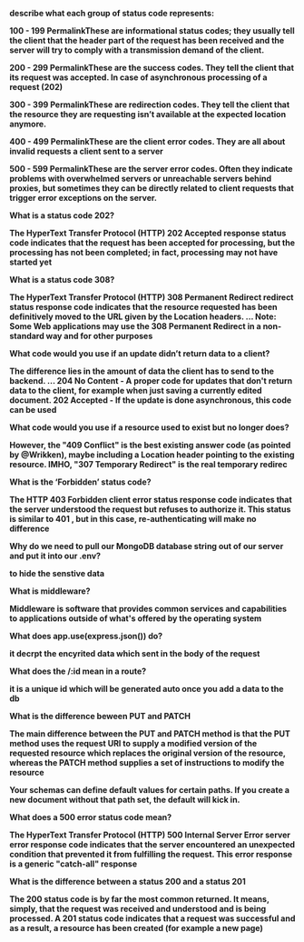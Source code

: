 **describe what each group of status code represents:**

**100 - 199 PermalinkThese are informational status codes; they usually tell the client that the header part of the request has been received and the server will try to comply with a transmission demand of the client.**

**200 - 299 PermalinkThese are the success codes. They tell the client that its request was accepted. In case of asynchronous processing of a request (202)**

**300 - 399 PermalinkThese are redirection codes. They tell the client that the resource they are requesting isn’t available at the expected location anymore.**

**400 - 499 PermalinkThese are the client error codes. They are all about invalid requests a client sent to a server**

**500 - 599 PermalinkThese are the server error codes. Often they indicate problems with overwhelmed servers or unreachable servers behind proxies, but sometimes they can be directly related to client requests that trigger error exceptions on the server.**

**What is a status code 202?**

**The HyperText Transfer Protocol (HTTP) 202 Accepted response status code indicates that the request has been accepted for processing, but the processing has not been completed; in fact, processing may not have started yet**

**What is a status code 308?**

**The HyperText Transfer Protocol (HTTP) 308 Permanent Redirect redirect status response code indicates that the resource requested has been definitively moved to the URL given by the Location headers. ... Note: Some Web applications may use the 308 Permanent Redirect in a non-standard way and for other purposes**

**What code would you use if an update didn’t return data to a client?**

**The difference lies in the amount of data the client has to send to the backend. ... 204 No Content - A proper code for updates that don't return data to the client, for example when just saving a currently edited document. 202 Accepted - If the update is done asynchronous, this code can be used**

**What code would you use if a resource used to exist but no longer does?**

**However, the "409 Conflict" is the best existing answer code (as pointed by @Wrikken), maybe including a Location header pointing to the existing resource. IMHO, "307 Temporary Redirect" is the real temporary redirec**

**What is the ‘Forbidden’ status code?**

**The HTTP 403 Forbidden client error status response code indicates that the server understood the request but refuses to authorize it. This status is similar to 401 , but in this case, re-authenticating will make no difference**

**Why do we need to pull our MongoDB database string out of our server and put it into our .env?**

**to hide the senstive data**

**What is middleware?**

**Middleware is software that provides common services and capabilities to applications outside of what's offered by the operating system**

**What does app.use(express.json()) do?**

**it decrpt the encyrited data which sent in the body of the request**

**What does the /:id mean in a route?**

**it is a unique id which will be generated auto once you add a data to the db**

**What is the difference beween PUT and PATCH**

**The main difference between the PUT and PATCH method is that the PUT method uses the request URI to supply a modified version of the requested resource which replaces the original version of the resource, whereas the PATCH method supplies a set of instructions to modify the resource**

**Your schemas can define default values for certain paths. If you create a new document without that path set, the default will kick in.**

**What does a 500 error status code mean?**

**The HyperText Transfer Protocol (HTTP) 500 Internal Server Error server error response code indicates that the server encountered an unexpected condition that prevented it from fulfilling the request. This error response is a generic "catch-all" response**

**What is the difference between a status 200 and a status 201**

**The 200 status code is by far the most common returned. It means, simply, that the request was received and understood and is being processed. A 201 status code indicates that a request was successful and as a result, a resource has been created (for example a new page)**
